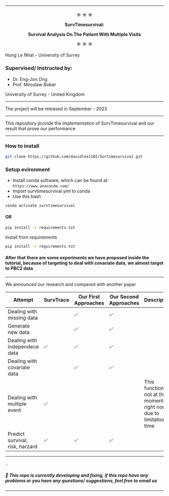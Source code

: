 ----------



<h4 align="center">
   ☀️ ☀️ ☀️  

SurvTimesurvival:

Survival Analysis On The Patient With Multiple Visits

☀️ ☀️ ☀️
</h4>

Hung Le Nhat - University of Surrey

### Supervised/ Instructed by:

- Dr. Eng-Jon Ong
- Prof. Miroslaw Bober

University of Surrey - United Kingdom
__________
The project will be released in September - 2023

__________
This repository provide the implementation of SurvTimesurvival and our result that prove our performance

----------

### How to install

```bash
git clone https://github.com/davidlee1102/Surtimesurvival.git
```

### Setup evironment

- Install conda software, which can be found at: `https://www.anaconda.com/`
- Import survtimesurvival.yml to conda
- Use this bash

```bash
conda activate survtimesurvival
```

#### OR

```bash
pip install -r requirements.txt
```

Install from requirements

```bash
pip install -r requirements.txt
```

#### After that there are some experiments we have proposed inside the tutorial, because of targeting to deal with covariate data, we almost target to PBC2 data

----------
We announced our research and compared with another paper

| Attempt                         | SurvTrace | Our First Approaches | Our Second Approaches | Description                                                            |
|---------------------------------|-----------|----------------------|-----------------------|------------------------------------------------------------------------|
| Dealing with missing data       |           | ✅                    | ✅                     |                                                                        |
| Generate new data               |           | ✅                    | ✅                     |                                                                        |
| Dealing with independece data   | ✅         | ✅                    | ✅                     |                                                                        |
| Dealing with covariate data     |           | ✅                    | ✅                     |                                                                        | 
| Dealing with multiple event     | ✅         |                      |                       | This function is not at the moment right now due to limitation in time |
| Predict survival, risk, harzard | ✅         | ✅                    | ✅                     |                                                                        |

__________

..
<h5 align="left">
🤘 This repo is currently developing and fixing, if this repo have any problems or you have any questions/ suggestions, feel free to email us
</h5>


---
